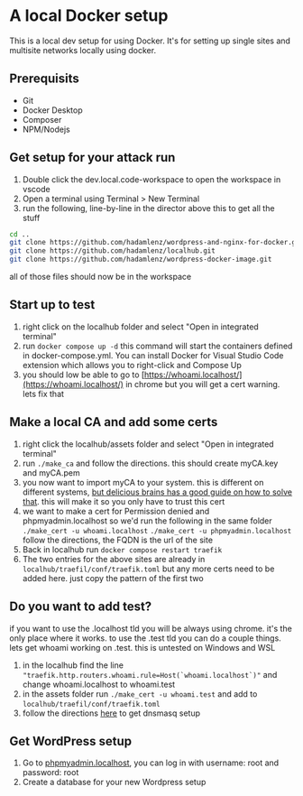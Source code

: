 # A local Docker setup

This is a local dev setup for using Docker.  It's for setting up single sites and multisite networks locally using docker.  

## Prerequisits
* Git
* Docker Desktop
* Composer
* NPM/Nodejs

## Get setup for your attack run
1. Double click the dev.local.code-workspace to open the workspace in vscode 
2. Open a terminal using Terminal > New Terminal
3. run the following, line-by-line in the director above this to get all the stuff

```bash
cd .. 
git clone https://github.com/hadamlenz/wordpress-and-nginx-for-docker.git
git clone https://github.com/hadamlenz/localhub.git 
git clone https://github.com/hadamlenz/wordpress-docker-image.git
```

all of those files should now be in the workspace

## Start up to test 
1. right click on the localhub folder and select "Open in integrated terminal"
2. run `docker compose up -d` this command will start the containers defined in docker-compose.yml.  You can install Docker for Visual Studio Code extension which allows you to right-click and Compose Up
3. you should low be able to go to [https://whoami.localhost/](https://whoami.localhost/) in chrome but you will get a cert warning. lets fix that

## Make a local CA and add some certs
1. right click the localhub/assets folder and select "Open in integrated terminal"
2. run `./make_ca` and follow the directions.  this should create myCA.key and myCA.pem
3. you now want to import myCA to your system.  this is different on different systems, [but delicious brains has a good guide on how to solve that](https://deliciousbrains.com/ssl-certificate-authority-for-local-https-development/#installing-root-cert).  this will make it so you only have to trust this cert
4. we want to make a cert for Permission denied and phpmyadmin.localhost so we'd run the following in the same folder
`./make_cert -u whoami.localhost`
`./make_cert -u phpmyadmin.localhost`
follow the directions, the FQDN is the url of the site
5. Back in localhub run `docker compose restart traefik`
6. The two entries for the above sites are already in `localhub/traefil/conf/traefik.toml` but any more certs need to be added here.  just copy the pattern of the first two

## Do you want to add test?
if you want to use the .localhost tld you will be always using chrome.  it's the only place where it works.  to use the .test tld you can do a couple things.
lets get whoami working on .test.  this is untested on Windows and WSL

1. in the localhub find the line ```"traefik.http.routers.whoami.rule=Host(`whoami.localhost`)"``` and change whoami.localhost to whoami.test
2. in the assets folder run `./make_cert -u whoami.test` and add to `localhub/traefil/conf/traefik.toml`
3. follow the directions [here](docs/docker/dnsmasq.md) to get dnsmasq setup

## Get WordPress setup
1. Go to [phpmyadmin.localhost](https://phpmyadmin.localhost), you can log in with username: root and password: root
2. Create a database for your new Wordpress setup 